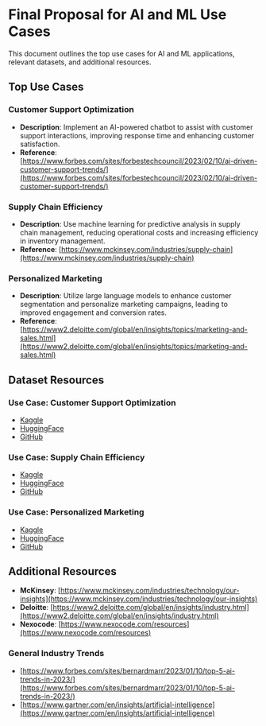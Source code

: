 # Final Proposal for AI and ML Use Cases

This document outlines the top use cases for AI and ML applications, relevant datasets, and additional resources.

## Top Use Cases
### Customer Support Optimization
- **Description**: Implement an AI-powered chatbot to assist with customer support interactions, improving response time and enhancing customer satisfaction.
- **Reference**: [https://www.forbes.com/sites/forbestechcouncil/2023/02/10/ai-driven-customer-support-trends/](https://www.forbes.com/sites/forbestechcouncil/2023/02/10/ai-driven-customer-support-trends/)

### Supply Chain Efficiency
- **Description**: Use machine learning for predictive analysis in supply chain management, reducing operational costs and increasing efficiency in inventory management.
- **Reference**: [https://www.mckinsey.com/industries/supply-chain](https://www.mckinsey.com/industries/supply-chain)

### Personalized Marketing
- **Description**: Utilize large language models to enhance customer segmentation and personalize marketing campaigns, leading to improved engagement and conversion rates.
- **Reference**: [https://www2.deloitte.com/global/en/insights/topics/marketing-and-sales.html](https://www2.deloitte.com/global/en/insights/topics/marketing-and-sales.html)

## Dataset Resources
### Use Case: Customer Support Optimization
- [Kaggle](https://www.kaggle.com/search?q=Customer+Support+Optimization)
- [HuggingFace](https://huggingface.co/models?search=Customer+Support+Optimization)
- [GitHub](https://github.com/search?q=Customer+Support+Optimization+dataset)

### Use Case: Supply Chain Efficiency
- [Kaggle](https://www.kaggle.com/search?q=Supply+Chain+Efficiency)
- [HuggingFace](https://huggingface.co/models?search=Supply+Chain+Efficiency)
- [GitHub](https://github.com/search?q=Supply+Chain+Efficiency+dataset)

### Use Case: Personalized Marketing
- [Kaggle](https://www.kaggle.com/search?q=Personalized+Marketing)
- [HuggingFace](https://huggingface.co/models?search=Personalized+Marketing)
- [GitHub](https://github.com/search?q=Personalized+Marketing+dataset)

## Additional Resources
- **McKinsey**: [https://www.mckinsey.com/industries/technology/our-insights](https://www.mckinsey.com/industries/technology/our-insights)
- **Deloitte**: [https://www2.deloitte.com/global/en/insights/industry.html](https://www2.deloitte.com/global/en/insights/industry.html)
- **Nexocode**: [https://www.nexocode.com/resources](https://www.nexocode.com/resources)
### General Industry Trends
- [https://www.forbes.com/sites/bernardmarr/2023/01/10/top-5-ai-trends-in-2023/](https://www.forbes.com/sites/bernardmarr/2023/01/10/top-5-ai-trends-in-2023/)
- [https://www.gartner.com/en/insights/artificial-intelligence](https://www.gartner.com/en/insights/artificial-intelligence)

